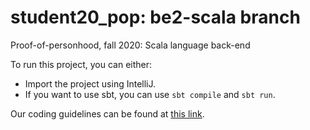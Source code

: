 # student20_pop: be2-scala branch
Proof-of-personhood, fall 2020: Scala language back-end

To run this project, you can either:
* Import the project using IntelliJ.
* If you want to use sbt, you can use `sbt compile` and `sbt run`.



Our coding guidelines can be found at [this link](https://docs.scala-lang.org/style/).